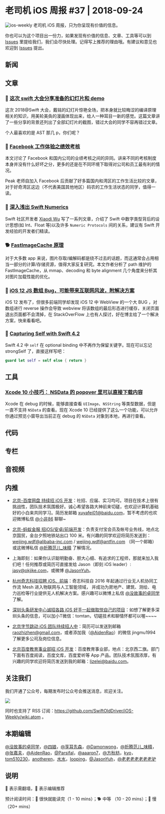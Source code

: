 # 老司机 iOS 周报 #37 | 2018-09-24

![ios-weekly](https://github.com/SwiftOldDriver/iOS-Weekly/blob/master/assets/ios-weekly.png?raw=true)
老司机 iOS 周报，只为你呈现有价值的信息。

你也可以为这个项目出一份力，如果发现有价值的信息、文章、工具等可以到 [Issues](https://github.com/SwiftOldDriver/iOS-Weekly/issues) 里提给我们，我们会尽快处理。记得写上推荐的理由哦。有建议和意见也欢迎到 [Issues](https://github.com/SwiftOldDriver/iOS-Weekly/issues) 提出。

## 新闻

## 文章

### 🐎 [这次 swift 大会分享准备的幻灯片和 demo](https://www.jianshu.com/p/57331c22d788)
这次 2018@Swift 大会，戴铭的幻灯片惊艳全场，把本身就比较晦涩的编译原理相关的知识，用美轮美奂的漫画体现出来，给人一种耳目一新的感觉。这篇文章讲了一些分享的背景还列出了全部幻灯片的截图，错过大会的同学不容再错过文章。

个人最喜欢的是 AST 那几 p，你们呢？

### 🐎 [Facebook 工作体验之绩效考核](https://mp.weixin.qq.com/s/eJ1ue5l5f0W1jvZ4unJJkA)

本文讨论了 Facebook 和国内公司的业绩考核之间的异同。讲来不同的考核制度本身并没有什么好坏之分，更多的还是在不同环境下取得对公司和员工最有利的情况。

Peak 老师自加入 Facebook 后贡献了好多篇国内和湾区的工作生活比较的文章，对于好奇湾区这边（不代表美国其他地区）码农的工作生活状态的同学，值得一读。

### 🐢 [深入浅出 Swift Numerics](https://github.com/xwu/xwu-swift-numerics)

Swift 社区开发者 [Xiaodi Wu](https://github.com/xwu) 写了一系列文章，介绍了 Swift 中数字类型背后的设计思想(如 Int、Float 等)以及许多 `Numeric Protocols` 间的关系，建议有 Swift 开发经验的开发者们精读。

### 🐕 [FastImageCache 原理](https://mp.weixin.qq.com/s/5rgQjokaUduSuiPKbJIudw)

对于大多数 app 来说，图片存取/编解码都是绕不过去的话题，而这通常会占用相当一部分的计算/存储资源，值得大家反复研究。本文作者分析了 path 维护的 FastImageCache，从 mmap、decoding 和 byte alignment 几个角度来分析其对图片加载性能的优化。

### 🐎 [iOS 12 JS 数组 Bug，可能带来互联网风波，附解决方案](https://juejin.im/post/5ba1c129e51d450e6237da01)

iOS 12 发布了，但很多前端同学却发现 iOS 12 中 WebView 的一个大 BUG ，对数组进行 reverse 操作会导致 webview 将该数组的最后形态进行缓存，关闭页面退出页面都不会清掉，在 StackOverFlow 上也有人探讨，好在博主给了一个解决方案，快来看看吧。

### 🐎 [Capturing Self with Swift 4.2](https://benscheirman.com/2018/09/capturing-self-with-swift-4-2)

Swift 4.2 中 `self` 在 optional binding 中不再作为保留关键字。现在可以忘记 strongSelf 了，直接这样写吧：

```swift
guard let self = self else { return }
```

## 工具

### [Xcode 10 小技巧： NSData 的 popover 里可以直接下载内容](https://twitter.com/weichsel/status/1042794107259764736)

Xcode 在 debug 的时候，能够直接查看 `UIImage`、`NSString` 等类型数据，但是一直不支持 `NSData` 的查看。现在 Xcode 10 已经提供了这么一个功能，可以允许你通过预览小窗导出当前正在 debug 的 `NSData` 对象到本地，再进行查看。

## 代码

## 专栏

## 音视频

## 内推

- [北京-百度网盘 持续招 iOS 开发](https://talent.baidu.com/external/baidu/index.html#/jobDetail/2/102507)：社招、应届、实习均可。项目在技术上很有挑战性，团队技术氛围极好。诚心希望各路大神前来切磋，也欢迎计算机基础好的小白来共同学习。简历发邮箱 xuyafei01@baidu.com，暂不考虑的也欢迎微博私信 [@小非86](https://weibo.com/xuyafei86) 聊聊~

- [北京-蚂蚁金服 招iOS/安卓/前端开发](https://job.alibaba.com/zhaopin/position_detail.htm?trace=qrcode_share&positionCode=GP031268&from=timeline&isappinstalled=0)：负责支付宝会员及帐号业务线，地点北京国贸，金台夕照地铁站出口 100 米。有兴趣的同学欢迎将简历发送到：weijing.wdf@alibaba-inc.com / weijing.wdf@antfin.com （同一个邮箱） 或这微博私信 [@折腾范儿_味精](https://weibo.com/agvicking) 了解情况。

- 上海即刻：如果你认识聪明勤奋、胆大心细、有追求的工程师，那就来加入我们吧！任何推荐或简历可直接发给 Jason（即刻 iOS leader）: jasy@okjike.com，或微博 [@JasonYuh](https://weibo.com/jasonyuh)。

- [杭州奇志科技招聘 iOS、前端](https://www.lagou.com/gongsi/34872.html)：奇志科技自 2016 年起通过行业无人机协同工作流 Mesh 进入物联网与人工智能领域， 并成功为房地产、建筑、测绘、电力巡检等行业提供无人机解决方案。感兴趣可以微博上私信 [@没故事的卓同学](https://weibo.com/u/1926303682) 了解。

- [深圳头条研发中心诚招各路 iOS 好手一起做取悦自己的项目](https://job.toutiao.com/2018/spring_referral/?token=alPR8WCv8nnnc5QqtsyKjw%3D%3D&key=MTY1MDMsMTg0MTQsMjA1MjAsMTk1NjEsMTU2ODksMTc0ODk%3D)：如想了解更多深圳头条的信息，可以加小T微信：tomtan，切磋技术和聊情怀都可以喔~~~~

- [北京字节跳动 iOS 团队持续招人中](https://job.toutiao.com/society)：简历可以发送到邮箱 raozhizhen@gmail.com，或者添加我（[@AidenRao](https://weibo.com/AidenRao)）的微信 jingmu1994 了解更多公司及岗位信息。

- [北京百度教育事业部招 iOS 开发](https://www.baidu.com/s?wd=百度)：百度教育事业部，地点：北京西二旗。部门下面有百度阅读，百度文库，百度爱听等 App 产品。团队技术氛围浓厚，有兴趣的同学欢迎将简历发送到我的邮箱：lizelei@baidu.com。


## 关注我们

我们开通了公众号，每期发布时公众号会推送消息，欢迎关注。

![](https://github.com/SwiftOldDriver/iOS-Weekly/blob/master/assets/qrcode_for_wechat.jpg?raw=true)

同时也支持了 RSS 订阅：https://github.com/SwiftOldDriver/iOS-Weekly/wiki.atom 。

## 本期编辑

[@没故事的卓同学](https://weibo.com/1926303682/profile)，[@四娘](https://kemchenj.github.io)，[@享耳先森](https://github.com/iblacksun)，[@Damonwong](https://weibo.com/damonone)，[@折腾范儿_味精](http://weibo.com/agvicking)，[@张嘉夫](https://weibo.com/2949394297)，[@AidenRao](https://weibo.com/AidenRao)，[@Parsifal](https://weibo.com/parsifalchang)，[@aaaron7](https://weibo.com/aaaron7)，[@方秋枋](https://weibo.com/100mango)，[kyo](https://github.com/KyoLi)，[tom510230](https://xiaozhuanlan.com/u/6682065345)，[anotheren](https://anotheren.com)，[水水](https://www.xuyanlan.com)，[looping](https://github.com/looping)，[@JasonYuh](https://weibo.com/jasonyuh)，[@老老老老老老老驴](https://weibo.com/u/6090610445)

## 说明

🚧 表示需翻墙，🌟 表示编辑推荐

预计阅读时间：🐎 很快就能读完（1 - 10 mins）；🐕 中等 （10 - 20 mins）；🐢 慢（20+ mins）
